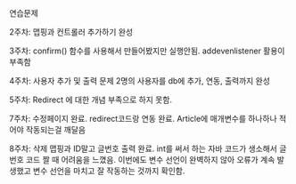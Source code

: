 연습문제 

2주차: 맵핑과 컨트롤러 추가하기 완성

3주차: confirm() 함수를 사용해서 만들어봤지만 실행안됨. addevenlistener 활용이 부족함

4주차: 사용자 추가 및 출력 문제 2명의 사용자를 db에 추가, 연동, 출력까지 완성

5주차: Redirect 에 대한 개념 부족으로 하지 못함.

7주차: 수정페이지 완료. redirect코드랑 연동 완료. Article에 매개변수를 하나하나 적어야 작동되는걸 깨달음

8주차: 삭제 맵핑과 ID말고 글번호 출력 완료.
int를 써서 하는 자바 코드가 생소해서 글번호 코드 짤 때 어려움을 느꼈음. 이번에도 변수 선언이 완벽하지 않아 오류가 계속 발생했고 변수 선언을 마치고 잘 작동하는 것까지 확인함. 